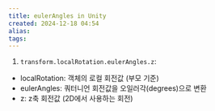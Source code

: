 ```yaml
---
title: eulerAngles in Unity
created: 2024-12-18 04:54
alias:
tags:
---
```

1. `transform.localRotation.eulerAngles.z`:
- localRotation: 객체의 로컬 회전값 (부모 기준)
- eulerAngles: 쿼터니언 회전값을 오일러각(degrees)으로 변환
- z: z축 회전값 (2D에서 사용하는 회전)


